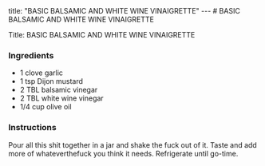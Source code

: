 <!DOCTYPE HTML PUBLIC "-//W3C//DTD HTML 4.0 Transitional//EN">
<html>
  <head>
  title: "BASIC BALSAMIC AND WHITE WINE VINAIGRETTE"
---
# BASIC BALSAMIC AND WHITE WINE VINAIGRETTE<link rel='stylesheet' href='style.css' type='text/css'><meta http-equiv="Content-Style-Stype" content="text/css">
     <meta http-equiv="Content-Type" content="text/html;charset=utf-8">
     </head><body><div class="recipe" itemscope itemtype="http://schema.org/Recipe"><div class='header'><p class="title"><span class="label">Title:</span> <span itemprop="name">BASIC BALSAMIC AND WHITE WINE VINAIGRETTE</span></p>
</div><div class="ing"><h3>Ingredients</h3><ul class="ing"><li class="ing" itemprop="ingredients">1 clove garlic </li>
<li class="ing" itemprop="ingredients">1 tsp Dijon mustard </li>
<li class="ing" itemprop="ingredients">2 TBL balsamic vinegar </li>
<li class="ing" itemprop="ingredients">2 TBL white wine vinegar </li>
<li class="ing" itemprop="ingredients">1/4 cup olive oil </li>
</ul>
</div>
<div class="instructions"><h3 class="Instructions">Instructions</h3><div itemprop="recipeInstructions"><p>Pour all this shit together in a jar and shake the fuck out of it. Taste and add more of whateverthefuck you think it needs. Refrigerate until go-time.</p></div></div></div>

</body>
</html>